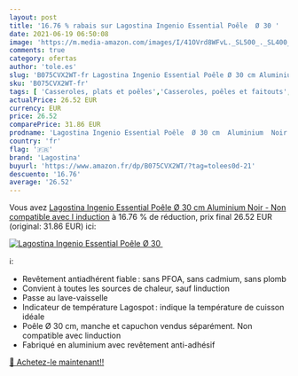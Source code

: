 ```yaml
---
layout: post
title: '16.76 % rabais sur Lagostina Ingenio Essential Poêle  Ø 30 '
date: 2021-06-19 06:50:08
image: 'https://m.media-amazon.com/images/I/41OVrd8WFvL._SL500_._SL400_.jpg'
comments: true
category: ofertas
author: 'tole.es'
slug: 'B075CVX2WT-fr Lagostina Ingenio Essential Poêle Ø 30 cm Aluminium Noir -...'
sku: 'B075CVX2WT-fr'
tags: [ 'Casseroles, plats et poêles','Casseroles, poêles et faitouts','Cuisine et Maison','Sauteuses','lagostina', ]
actualPrice: 26.52 EUR
currency: EUR
price: 26.52
comparePrice: 31.86 EUR
prodname: 'Lagostina Ingenio Essential Poêle  Ø 30 cm  Aluminium  Noir - Non compatible avec l induction'
country: 'fr'
flag: '🇫🇷'
brand: 'Lagostina'
buyurl: 'https://www.amazon.fr/dp/B075CVX2WT/?tag=tolees0d-21'
descuento: '16.76'
average: '26.52'
---
```


Vous avez [Lagostina Ingenio Essential Poêle  Ø 30 cm  Aluminium  Noir - Non compatible avec l induction](https://www.amazon.fr/dp/B075CVX2WT/?tag=tolees0d-21)  à  16.76 % de réduction, prix final  26.52 EUR (original: 31.86 EUR) ici:

[![Lagostina Ingenio Essential Poêle  Ø 30 ](https://m.media-amazon.com/images/I/41OVrd8WFvL._SL500_._SL400_.jpg)](https://www.amazon.fr/dp/B075CVX2WT/?tag=tolees0d-21)

ℹ️:

- Revêtement antiadhérent fiable : sans PFOA, sans cadmium, sans plomb
- Convient à toutes les sources de chaleur, sauf linduction
- Passe au lave-vaisselle
- Indicateur de température Lagospot : indique la température de cuisson idéale
- Poêle Ø 30 cm, manche et capuchon vendus séparément. Non compatible avec linduction
- Fabriqué en aluminium avec revêtement anti-adhésif

[🛒 Achetez-le maintenant!!](https://www.amazon.fr/dp/B075CVX2WT/?tag=tolees0d-21)

